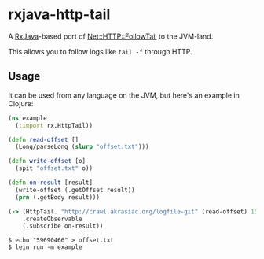 # rxjava-http-tail

A [RxJava](https://github.com/Netflix/RxJava/wiki)-based port of [Net::HTTP::FollowTail](https://github.com/broquaint/net-http-follow_tail) to the JVM-land.

This allows you to follow logs like `tail -f` through HTTP.

## Usage

It can be used from any language on the JVM, but here's an example in Clojure:

```clojure
(ns example
  (:import rx.HttpTail))

(defn read-offset []
  (Long/parseLong (slurp "offset.txt")))

(defn write-offset [o]
  (spit "offset.txt" o))

(defn on-result [result]
  (write-offset (.getOffset result))
  (prn (.getBody result)))

(-> (HttpTail. "http://crawl.akrasiac.org/logfile-git" (read-offset) 15000)
    .createObservable
    (.subscribe on-result))
```

```shell
$ echo "59690466" > offset.txt
$ lein run -m example
```
